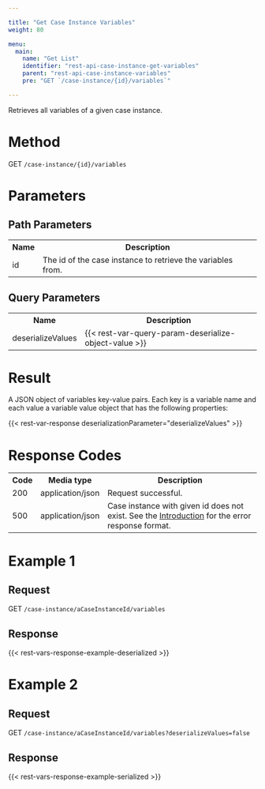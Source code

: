 ```yaml
---

title: "Get Case Instance Variables"
weight: 80

menu:
  main:
    name: "Get List"
    identifier: "rest-api-case-instance-get-variables"
    parent: "rest-api-case-instance-variables"
    pre: "GET `/case-instance/{id}/variables`"

---
```



Retrieves all variables of a given case instance.


# Method

GET `/case-instance/{id}/variables`


# Parameters

## Path Parameters

<table class="table table-striped">
  <tr>
    <th>Name</th>
    <th>Description</th>
  </tr>
  <tr>
    <td>id</td>
    <td>The id of the case instance to retrieve the variables from.</td>
  </tr>
</table>

## Query Parameters

<table class="table table-striped">
  <tr>
    <th>Name</th>
    <th>Description</th>
  </tr>
  <tr>
    <td>deserializeValues</td>
    <td>
      {{< rest-var-query-param-deserialize-object-value >}}
    </td>
  </tr>
</table>


# Result

A JSON object of variables key-value pairs.
Each key is a variable name and each value a variable value object that has the following properties:

{{< rest-var-response deserializationParameter="deserializeValues" >}}


# Response Codes

<table class="table table-striped">
  <tr>
    <th>Code</th>
    <th>Media type</th>
    <th>Description</th>
  </tr>
  <tr>
    <td>200</td>
    <td>application/json</td>
    <td>Request successful.</td>
  </tr>
  <tr>
    <td>500</td>
    <td>application/json</td>
    <td>Case instance with given id does not exist. See the <a href="/reference/rest/overview">Introduction</a> for the error response format.</td>
  </tr>
</table>


# Example 1

## Request

GET `/case-instance/aCaseInstanceId/variables`

## Response

{{< rest-vars-response-example-deserialized >}}


# Example 2


## Request

GET `/case-instance/aCaseInstanceId/variables?deserializeValues=false`

## Response

{{< rest-vars-response-example-serialized >}}
